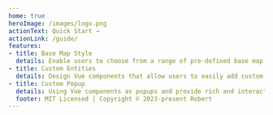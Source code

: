 ```yaml
---
home: true
heroImage: /images/logo.png
actionText: Quick Start →
actionLink: /guide/
features:
- title: Base Map Style
  details: Enable users to choose from a range of pre-defined base map styles, such as dark mode, light mode, etc.
- title: Custom Entities 
  details: Design Vue components that allow users to easily add custom markers, annotations, and entities on the map.
- title: Custom Popup
  details: Using Vue components as popups and provide rich and interactive information.
  footer: MIT Licensed | Copyright © 2023-present Robert 
---
```


<TianMap></TianMap>
